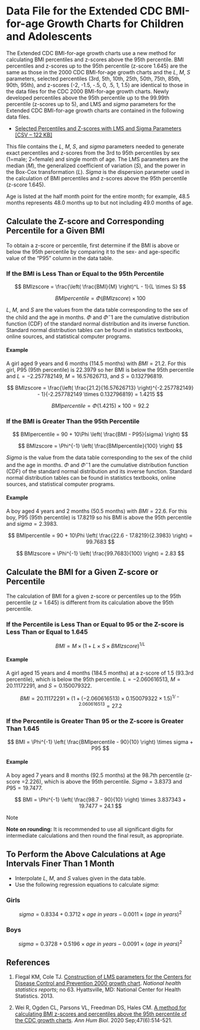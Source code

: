 # Data File for the Extended CDC BMI-for-age Growth Charts for Children and Adolescents

The Extended CDC BMI-for-age growth charts use a new method for calculating BMI percentiles and z-scores above the 95th percentile. BMI percentiles and z-scores up to the 95th percentile (z-score 1.645) are the same as those in the 2000 CDC BMI-for-age growth charts and the $L$, $M$, $S$ parameters, selected percentiles (3rd, 5th, 10th, 25th, 50th, 75th, 85th, 90th, 95th), and z-scores (-2, -1.5, -.5, 0, .5, 1, 1.5) are identical to those in the data files for the CDC 2000 BMI-for-age growth charts. Newly developed percentiles above the 95th percentile up to the 99.99th percentile (z-scores up to 5), and LMS and $sigma$ parameters for the Extended CDC BMI-for-age growth charts are contained in the following data files.

* [Selected Percentiles and Z-scores with LMS and Sigma Parameters [CSV – 122 KB]](https://www.cdc.gov/growthcharts/data/extended-bmi/bmi-age-2022.csv)

This file contains the $L$, $M$, $S$, and $sigma$ parameters needed to generate exact percentiles and z-scores from the 3rd to 95th percentiles by sex (1=male; 2=female) and single month of age. The LMS parameters are the median ($M$), the generalized coefficient of variation ($S$), and the power in the Box-Cox transformation ($L$). $Sigma$ is the dispersion parameter used in the calculation of BMI percentiles and z-scores above the 95th percentile (z-score 1.645).

Age is listed at the half month point for the entire month; for example, 48.5 months represents 48.0 months up to but not including 49.0 months of age.

## Calculate the Z-score and Corresponding Percentile for a Given BMI

To obtain a z-score or percentile, first determine if the BMI is above or below the 95th percentile by comparing it to the sex- and age-specific value of the “P95” column in the data table.

### If the BMI is Less Than or Equal to the 95th Percentile

$$
BMIzscore = \frac{\left( \frac{BMI}{M} \right)^L - 1}{L \times S}
$$

$$
BMIpercentile = \Phi(BMIzscore) \times 100
$$

$L$, $M$, and $S$ are the values from the data table corresponding to the sex of the child and the age in months. $\Phi$ and $\Phi^-1$ are the cumulative distribution function (CDF) of the standard normal distribution and its inverse function. Standard normal distribution tables can be found in statistics textbooks, online sources, and statistical computer programs.

#### Example

A girl aged 9 years and 6 months (114.5 months) with $BMI = 21.2$. For this girl, P95 (95th percentile) is 22.3979 so her BMI is below the 95th percentile and $L = -2.257782149$, $M = 16.57626713$, and $S = 0.132796819$.

$$
BMIzscore = \frac{\left( \frac{21.2}{16.57626713} \right)^{-2.257782149} - 1}{-2.257782149 \times 0.132796819} = 1.4215
$$

$$
BMIpercentile = \Phi(1.4215) \times 100 = 92.2
$$

### If the BMI is Greater Than the 95th Percentile

$$
BMIpercentile = 90 + 10\Phi \left( \frac{BMI - P95}{sigma} \right)
$$

$$
BMIzscore = \Phi^{-1} \left( \frac{BMIpercentile}{100} \right)
$$

$Sigma$ is the value from the data table corresponding to the sex of the child and the age in months. $\Phi$ and $\Phi^-1$ are the cumulative distribution function (CDF) of the standard normal distribution and its inverse function. Standard normal distribution tables can be found in statistics textbooks, online sources, and statistical computer programs.

#### Example

A boy aged 4 years and 2 months (50.5 months) with $BMI = 22.6$. For this boy, P95 (95th percentile) is 17.8219 so his BMI is above the 95th percentile and $sigma = 2.3983$.

$$
BMIpercentile = 90 + 10\Phi \left( \frac{22.6 - 17.8219}{2.3983} \right) = 99.7683
$$

$$
BMIzscore = \Phi^{-1} \left( \frac{99.7683}{100} \right) = 2.83
$$

## Calculate the BMI for a Given Z-score or Percentile

The calculation of BMI for a given z-score or percentiles up to the 95th percentile ($z = 1.645$) is different from its calculation above the 95th percentile.

### If the Percentile is Less Than or Equal to 95 or the Z-score is Less Than or Equal to 1.645

$$
BMI = M \times (1 + L \times S \times BMIzscore)^{ 1/L }
$$

#### Example

A girl aged 15 years and 4 months (184.5 months) at a z-score of 1.5 (93.3rd percentile), which is below the 95th percentile. $L = -2.060616513$, $M = 20.11172291$, and $S = 0.150079322$.

$$
BMI = 20.11172291 \times (1 + (-2.060616513) \times 0.150079322 \times 1.5)^{1/-2.060616513} = 27.2
$$

### If the Percentile is Greater Than 95 or the Z-score is Greater Than 1.645

$$
BMI = \Phi^{-1} \left( \frac{BMIpercentile - 90}{10} \right) \times sigma + P95
$$

#### Example

A boy aged 7 years and 8 months (92.5 months) at the 98.7th percentile (z-score =2.226), which is above the 95th percentile. $Sigma = 3.8373$ and $P95 = 19.7477$.

$$
BMI = \Phi^{-1} \left( \frac{98.7 - 90}{10} \right) \times 3.837343 + 19.7477 = 24.1
$$

> [!NOTE]
> **Note on rounding:** It is recommended to use all significant digits for intermediate calculations and then round the final result, as appropriate.

## To Perform the Above Calculations at Age Intervals Finer Than 1 Month

- Interpolate $L$, $M$, and $S$ values given in the data table.
- Use the following regression equations to calculate $sigma$:

### Girls

$$
sigma = 0.8334 + 0.3712 \times age\ in\ years - 0.0011 \times (age\ in\ years)^2
$$

### Boys

$$
sigma = 0.3728 + 0.5196 \times age\ in\ years - 0.0091 \times (age\ in\ years)^2
$$

## References

1. Flegal KM, Cole TJ. [Construction of LMS parameters for the Centers for Disease Control and Prevention 2000 growth chart](https://www.cdc.gov/nchs/data/nhsr/nhsr063.pdf). *National health statistics reports*; no 63. Hyattsville, MD: National Center for Health Statistics. 2013.

2. Wei R, Ogden CL, Parsons VL, Freedman DS, Hales CM. [A method for calculating BMI z-scores and percentiles above the 95th percentile of the CDC growth charts](https://doi.org/10.1080/03014460.2020.1808065). *Ann Hum Biol*. 2020 Sep;47(6):514-521.
